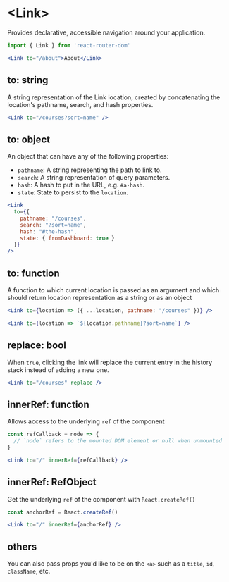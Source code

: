 # &lt;Link>

Provides declarative, accessible navigation around your application.

```jsx
import { Link } from 'react-router-dom'

<Link to="/about">About</Link>
```

## to: string

A string representation of the Link location, created by concatenating the location's pathname, search, and hash properties.

```jsx
<Link to="/courses?sort=name" />
```

## to: object

An object that can have any of the following properties:

- `pathname`: A string representing the path to link to.
- `search`: A string representation of query parameters.
- `hash`: A hash to put in the URL, e.g. `#a-hash`.
- `state`: State to persist to the `location`.

```jsx
<Link
  to={{
    pathname: "/courses",
    search: "?sort=name",
    hash: "#the-hash",
    state: { fromDashboard: true }
  }}
/>
```

## to: function

A function to which current location is passed as an argument and which should return location representation as a string or as an object

```jsx
<Link to={location => ({ ...location, pathname: "/courses" })} />
```

```jsx
<Link to={location => `${location.pathname}?sort=name`} />
```

## replace: bool

When `true`, clicking the link will replace the current entry in the history stack instead of adding a new one.

```jsx
<Link to="/courses" replace />
```

## innerRef: function

Allows access to the underlying `ref` of the component

```jsx
const refCallback = node => {
  // `node` refers to the mounted DOM element or null when unmounted
}

<Link to="/" innerRef={refCallback} />
```

## innerRef: RefObject

Get the underlying `ref` of the component with `React.createRef()`

```jsx
const anchorRef = React.createRef()

<Link to="/" innerRef={anchorRef} />
```

## others

You can also pass props you'd like to be on the `<a>` such as a `title`, `id`, `className`, etc.
